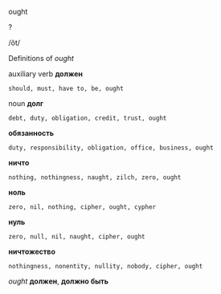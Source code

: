 ought

?

/ôt/

Definitions of _ought_

auxiliary verb
**должен**

    should, must, have to, be, ought

noun
**долг**

    debt, duty, obligation, credit, trust, ought
**обязанность**

    duty, responsibility, obligation, office, business, ought
**ничто**

    nothing, nothingness, naught, zilch, zero, ought
**ноль**

    zero, nil, nothing, cipher, ought, cypher
**нуль**

    zero, null, nil, naught, cipher, ought
**ничтожество**

    nothingness, nonentity, nullity, nobody, cipher, ought

_ought_
**должен**, **должно быть**